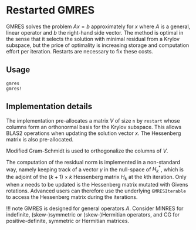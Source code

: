 # Restarted GMRES

GMRES solves the problem $Ax = b$ approximately for $x$ where $A$ is a general, linear operator and $b$ the right-hand side vector. The method is optimal in the sense that it selects the solution with minimal residual from a Krylov subspace, but the price of optimality is increasing storage and computation effort per iteration. Restarts are necessary to fix these costs.

## Usage

```@docs
gmres
gmres!
```

## Implementation details

The implementation pre-allocates a matrix $V$ of size `n` by `restart` whose columns form an orthonormal basis for the Krylov subspace. This allows BLAS2 operations when updating the solution vector $x$. The Hessenberg matrix is also pre-allocated.

Modified Gram-Schmidt is used to orthogonalize the columns of $V$.

The computation of the residual norm is implemented in a non-standard way, namely keeping track of a vector $\gamma$ in the null-space of $H_k^*$, which is the adjoint of the $(k + 1) \times k$ Hessenberg matrix $H_k$ at the $k$th iteration. Only when $x$ needs to be updated is the Hessenberg matrix mutated with Givens rotations. Advanced users can therefore use the underlying `GMRESIterable` to access the Hessenberg matrix during the iterations.

!!! note 
    GMRES is designed for general operators $A$. Consider MINRES for indefinite, (skew-)symmetric or (skew-)Hermitian operators, and CG for positive-definite, symmetric or Hermitian matrices.
